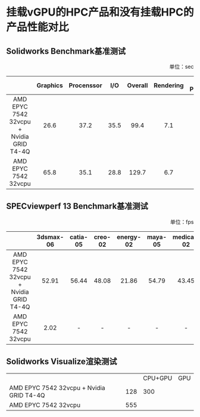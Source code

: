# 挂载vGPU的HPC产品和没有挂载HPC的产品性能对比

## Solidworks Benchmark基准测试
<p align="right">单位：sec</p>

|  | Graphics | Procenssor | I/O | Overall | Rendering | RealView Performance | Simulation |
|:--:|:--:|:--:|:--:|:--:|:--:|:--:|:--:|
| AMD EPYC 7542 32vcpu + Nvidia GRID T4-4Q | 26.6 | 37.2 | 35.5 | 99.4 | 7.1 | 21.5 | 90.9 |
| AMD EPYC 7542 32vcpu | 65.8 | 35.1 | 28.8 | 129.7 | 6.7 | - | 85.1 |

## SPECviewperf 13 Benchmark基准测试
<p align="right">单位：fps</p>

|  | 3dsmax-06 | catia-05 | creo-02 | energy-02 | maya-05 | medical-02 | showcase-02 | snx-03 | sw-04 |
|:--:|:--:|:--:|:--:|:--:|:--:|:--:|:--:|:--:|:--:|
| AMD EPYC 7542 32vcpu + Nvidia GRID T4-4Q | 52.91 | 56.44 | 48.08 | 21.86 | 54.79 | 43.45 | 37.51 | 58.33 | 42.44 |
| AMD EPYC 7542 32vcpu | 2.02 | - | - | - | - | - | 1.07 | 0.01 | - |

## Solidworks Visualize渲染测试
<table>
    <tr>
        <td colspan="2"></td> <td>CPU+GPU</td> 
        <td>GPU</td> 
   </tr>
    <tr>
        <td>AMD EPYC 7542 32vcpu + Nvidia GRID T4-4Q</td><td>128</td><td>300</td>
    </tr>
    <tr>
        <td>AMD EPYC 7542 32vcpu</td><td  colspan="2">555</td> 
    </tr>
</table>
